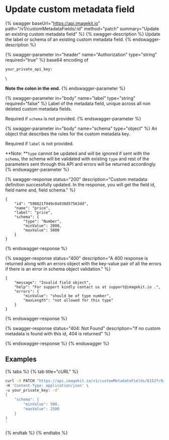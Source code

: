 # Update custom metadata field

{% swagger baseUrl="https://api.imagekit.io" path="/v1/customMetadataFields/:id" method="patch" summary="Update an existing custom metadata field" %}
{% swagger-description %}
Update the label or schema of an existing custom metadata field.
{% endswagger-description %}

{% swagger-parameter in="header" name="Authorization" type="string" required="true" %}
base64 encoding of 

`your_private_api_key:`

\




**Note the colon in the end.**
{% endswagger-parameter %}

{% swagger-parameter in="body" name="label" type="string" required="false" %}
Label of the metadata field, unique across all non deleted custom metadata fields.

Required if `schema` is not provided.
{% endswagger-parameter %}

{% swagger-parameter in="body" name="schema" type="object" %}
An object that describes the rules for the custom metadata key.

Required if `label` is not provided.



**Note: **`type` cannot be updated and will be ignored if sent with the `schema`, the schema will be validated with existing `type` and rest of the parameters sent through this API and errors will be returned accordingly.
{% endswagger-parameter %}

{% swagger-response status="200" description="Custom metadata definition successfully updated. In the response, you will get the field id, field name and, field schema." %}
```
{
    "id": "598821f949c0a938d57563dd",
    "name": "price",
    "label": "price",
    "schema": {
        "type": "Number",
        "minValue": 2000,
        "maxValue": 5000
    }
}
```
{% endswagger-response %}

{% swagger-response status="400" description="A 400 response is returned along with an errors object with the key-value pair of all the errors if there is an error in schema object validation." %}
```
{
    "message": "Invalid field object",
    "help": "For support kindly contact us at support@imagekit.io .",
    "errors": {
        "minValue": "should be of type number",
        "maxLength": "not allowed for this type"
    }
}
```
{% endswagger-response %}

{% swagger-response status="404: Not Found" description="If no custom metadata is found with this id, 404 is returned" %}

{% endswagger-response %}
{% endswagger %}

## Examples

{% tabs %}
{% tab title="cURL" %}
```bash
curl -X PATCH "https://api.imagekit.io/v1/customMetadataFields/6152fc9a2fd12044cb4cefe2" \
-H 'Content-Type: application/json' \
-u your_private_key: -d'
{
    "schema": {
        "minValue": 500,
        "maxValue": 2500
    }
}
'
```
{% endtab %}
{% endtabs %}
